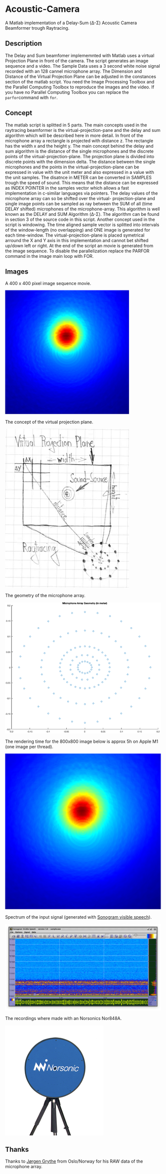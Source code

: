 # Acoustic-Camera
A Matlab implementation of a Delay-Sum (Δ-Σ) Acoustic Camera Beamformer trough Raytracing.

## Description

The Delay and Sum beamfomer implememnted with Matlab uses a virtual Projection Plane in front of the camera. The script generates an image sequence and a video. The Sample Data uses a 3 second white noise signal recorded with an 128 cannel microphone array. The Dimension and Distance of the Virtual Projection Plane can be adjusted in the constances section of the matlab script. You need the Image Processing Toolbox and the Parallel Computing Toolbox to reproduce the images and the video. If you have no Parallel Computing Toolbox you can replace the `parfor`command with `for`.


## Concept
The matlab script is splitted in 5 parts. The main concepts used in the raytracing beamformer is the  virtual-projection-pane and the delay and sum algorithm which will be described here in more detail. In front of the microphone array a rectangle is projected with distance z. The rectangle has the width x and the height y. The main concept behind the delay and sum algorithm is the distance of the single microphones and the discrete points of the virtual-projection-plane. The projection plane is divided into discrete points with the dimension delta. The distance between the single microphones and the points in the virtual-projection-plane can be expressed in value with the unit meter and also expressed in a value with the unit samples. The disatnce in METER can be converted in SAMPLES trough the speed of sound. This means that the distance can be expressed as INDEX POINTER in the samples vector which allows a fast implementation in c-similar languages via pointers. The delay values of the microphone array can so be shifted over the virtual- projection-plane and single image points can be sampled as ray between the SUM of all (time DELAY shifted) microphones of the microphone-array. This algorithm is well known as the DELAY and SUM Algorithm (Δ-Σ). The algorithm can be found in section 3 of the source code in this script. Another concept used in the script is windowing. The time aligned sample vector is splitted into intervals of the window-length (no overlapping) and ONE image is generated for each time-window. The virtual-projection-plane is placed symetrical arround the X and Y axis in this implementation and cannot bet shifted up/down left or right. At the end of the script an movie is generated from the image sequence. To disable the parallelization replace the PARFOR command in the image main loop with FOR.

## Images

A 400 x 400 pixel image sequence movie.

![alt text](html/img0.gif)

The concept of the virtual projection plane.

![alt text](html/img1.png)

The geometry of the microphone array.

![alt text](html/img2.png)

The rendering time for the 800x800 image below is approx 5h on Apple M1 (one image per thread).

![alt text](html/img3.png)

Spectrum of the input signal (generated with [Sonogram visible speech](https://github.com/Christoph-Lauer/Sonogram)).

![alt text](html/img5.png)

The recordings where made with an Norsonics Nor848A.

![alt text](html/img4.png)

## Thanks
Thanks to [Jørgen Grythe](https://github.com/jorgengrythe/beamforming) from Oslo/Norway for his RAW data of the microphone array.
